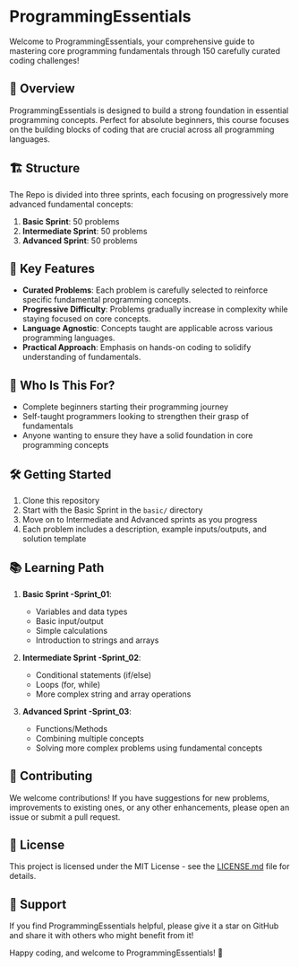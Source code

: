 # ProgrammingEssentials

Welcome to ProgrammingEssentials, your comprehensive guide to mastering core programming fundamentals through 150 carefully curated coding challenges!

## 🚀 Overview

ProgrammingEssentials is designed to build a strong foundation in essential programming concepts. Perfect for absolute beginners, this course focuses on the building blocks of coding that are crucial across all programming languages.

## 🏗️ Structure

The Repo is divided into three sprints, each focusing on progressively more advanced fundamental concepts:

1. **Basic Sprint**: 50 problems
2. **Intermediate Sprint**: 50 problems
3. **Advanced Sprint**: 50 problems

## 🎯 Key Features

- **Curated Problems**: Each problem is carefully selected to reinforce specific fundamental programming concepts.
- **Progressive Difficulty**: Problems gradually increase in complexity while staying focused on core concepts.
- **Language Agnostic**: Concepts taught are applicable across various programming languages.
- **Practical Approach**: Emphasis on hands-on coding to solidify understanding of fundamentals.

## 👥 Who Is This For?

- Complete beginners starting their programming journey
- Self-taught programmers looking to strengthen their grasp of fundamentals
- Anyone wanting to ensure they have a solid foundation in core programming concepts

## 🛠️ Getting Started

1. Clone this repository
2. Start with the Basic Sprint in the `basic/` directory
3. Move on to Intermediate and Advanced sprints as you progress
4. Each problem includes a description, example inputs/outputs, and solution template

## 📚 Learning Path

1. **Basic Sprint -Sprint_01**: 
   - Variables and data types
   - Basic input/output
   - Simple calculations
   - Introduction to strings and arrays

2. **Intermediate Sprint -Sprint_02**: 
   - Conditional statements (if/else)
   - Loops (for, while)
   - More complex string and array operations

3. **Advanced Sprint -Sprint_03**: 
   - Functions/Methods
   - Combining multiple concepts
   - Solving more complex problems using fundamental concepts

## 🤝 Contributing

We welcome contributions! If you have suggestions for new problems, improvements to existing ones, or any other enhancements, please open an issue or submit a pull request.

## 📄 License

This project is licensed under the MIT License - see the [LICENSE.md](LICENSE.md) file for details.

## 🌟 Support

If you find ProgrammingEssentials helpful, please give it a star on GitHub and share it with others who might benefit from it!

Happy coding, and welcome to ProgrammingEssentials! 🎉
